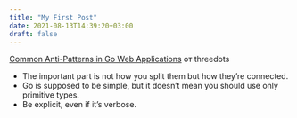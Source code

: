```yaml
---
title: "My First Post"
date: 2021-08-13T14:39:20+03:00
draft: false
---
```


[Common Anti-Patterns in Go Web Applications](https://threedots.tech/post/common-anti-patterns-in-go-web-applications/) от threedots

* The important part is not how you split them but how they’re connected.
* Go is supposed to be simple, but it doesn’t mean you should use only primitive types.
* Be explicit, even if it’s verbose.

